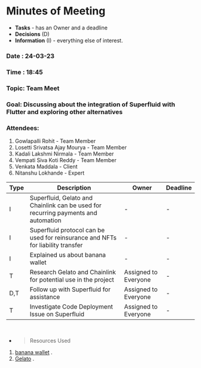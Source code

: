 # Minutes of Meeting

- **Tasks** - has an Owner and a deadline
- **Decisions** (D)
- **Information** (I) - everything else of interest.

### Date : 24-03-23

### Time : 18:45

### Topic: Team Meet

### Goal: Discussing about the integration of Superfluid with Flutter and exploring other alternatives

### Attendees:

1. Gowlapalli Rohit - Team Member
2. Losetti Srivatsa Ajay Mourya - Team Member
3. Kadali Lakshmi Nirmala - Team Member
4. Vempati Siva Koti Reddy - Team Member
5. Venkata Maddala - Client
6. Nitanshu Lokhande - Expert

| Type | Description                                                                 | Owner            | Deadline |
| ---- | --------------------------------------------------------------------------- | ---------------- | -------- |
| I    | Superfluid, Gelato and Chainlink can be used for recurring payments and automation             | -                | -        |
| I    | Superfluid protocol can be used for reinsurance and NFTs for liability transfer | -                | -        |
| I    | Explained us about banana wallet | -                | -        |
| T    | Research Gelato and Chainlink for potential use in the project      | Assigned to Everyone                | -        |
| D,T    | Follow up with Superfluid for assistance                     | Assigned to Everyone                | -        |
| T    | Investigate Code Deployment Issue on Superfluid                                 | Assigned to Everyone         | -   |

<br>

- > Resources Used

1. <a href="https://www.bananawallet.xyz/">banana wallet</a> .
2. <a href="https://www.gelato.network/">Gelato</a> .